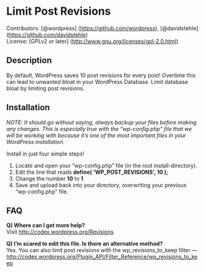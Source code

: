 Limit Post Revisions
===========
Contributors: [@wordpress] (https://github.com/wordpress), [@davidstehle] (https://github.com/davidstehle)<br>
License: [GPLv2 or later] (http://www.gnu.org/licenses/gpl-2.0.html)

Description
-----------
By default, WordPress saves 10 post revisions for every post! Overtime this can lead to unwanted bloat in your WordPress Database. Limit database bloat by limiting post revisions.

Installation
-----------
*NOTE: It should go without saying, always backup your files before making any changes. This is especially true with the “wp-config.php" file that we will be working with because it’s one of the most important files in your WordPress installation.*

Install in just four simple steps!

1. Locate and open your “wp-config.php" file (in the root install-directory).
2. Edit the line that reads **define( 'WP_POST_REVISIONS', 10 );**
3. Change the number **10** to **1**
4. Save and upload back into your directory, overwriting your previous “wp-config.php” file.

FAQ
-----------
**Q) Where can I get more help?**<br>
Visit http://codex.wordpress.org/Revisions

**Q) I’m scared to edit this file. Is there an alternative method?**<br>
Yes. You can also limit post revisions with the wp_revisions_to_keep filter — http://codex.wordpress.org/Plugin_API/Filter_Reference/wp_revisions_to_keep
